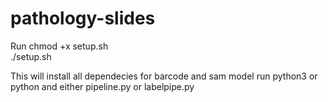# pathology-slides
Run 
chmod +x setup.sh   
./setup.sh

This will install all dependecies for barcode and sam model
run python3 or python and either pipeline.py or labelpipe.py